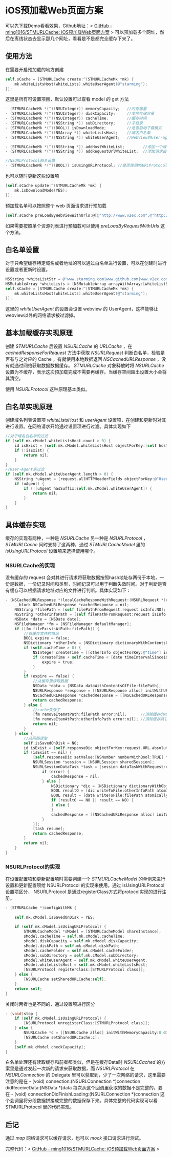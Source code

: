 # iOS预加载Web页面方案
可以先下载Demo看看效果，Github地址：< [GitHub - ming1016/STMURLCache: iOS预加载Web页面方案](https://github.com/ming1016/STMURLCache) >
可以预加载多个网址，然后在离线状态去显示那几个网址，看看是不是都完全缓存下来了。

## 使用方法
在需要开启预加载的地方创建
```objective-c
self.sCache = [STMURLCache create:^(STMURLCacheMk *mk) {
    mk.whiteListsHost(whiteLists).whiteUserAgent(@"starming");
}];
```

这里是所有可设置项目，默认设置可以查看 model 的 get 方法
```objective-c
- (STMURLCacheMk *(^)(NSUInteger)) memoryCapacity;   //内存容量
- (STMURLCacheMk *(^)(NSUInteger)) diskCapacity;     //本地存储容量
- (STMURLCacheMk *(^)(NSUInteger)) cacheTime;        //缓存时间
- (STMURLCacheMk *(^)(NSString *)) subDirectory;     //子目录
- (STMURLCacheMk *(^)(BOOL)) isDownloadMode;         //是否启动下载模式
- (STMURLCacheMk *(^)(NSArray *)) whiteListsHost;    //域名白名单
- (STMURLCacheMk *(^)(NSString *)) whiteUserAgent;   //WebView的user-agent白名单

- (STMURLCacheMk *(^)(NSString *)) addHostWhiteList;        //添加一个域名白名单
- (STMURLCacheMk *(^)(NSString *)) addRequestUrlWhiteList;  //添加请求白名单

//NSURLProtocol相关设置
- (STMURLCacheMk *(^)(BOOL)) isUsingURLProtocol; //是否使用NSURLProtocol，默认使用NSURLCache
```

也可以随时更新这些设置项
```objective-c
[self.sCache update:^(STMURLCacheMk *mk) {
    mk.isDownloadMode(YES);
}];
```

预加载名单可以按照整个 web 页面请求进行预加载
```objective-c
[self.sCache preLoadByWebViewWithUrls:@[@"http://www.v2ex.com",@"http://www.github.com"];
```
如果需要按照单个资源列表进行预加载可以使用 *preLoadByRequestWithUrls* 这个方法。

## 白名单设置
对于只希望缓存特定域名或者地址的可以通过白名单进行设置，可以在创建时进行设置或者更新时设置。
```objective-c
NSString *whiteListStr = @"www.starming.com|www.github.com|www.v2ex.com|www.baidu.com";
NSMutableArray *whiteLists = [NSMutableArray arrayWithArray:[whiteListStr componentsSeparatedByString:@"|"]];
self.sCache = [STMURLCache create:^(STMURLCacheMk *mk) {
    mk.whiteListsHost(whiteLists).whiteUserAgent(@"starming");
}];
```
这里的 *whiteUserAgent* 的设置会设置 webview 的 UserAgent，这样能够让webview以外的网络请求被过滤掉。

## 基本加载缓存实现原理
创建 *STMURLCache* 后设置 *NSURLCache* 的 *URLCache* ，在 *cachedResponseForRequest* 方法中获取 *NSURLRequest* 判断白名单，检验是否有与之对应的 Cache ，有就使用本地数据返回 *NSCachedURLResponse* ，没有就通过网络获取数据数据缓存。 *STMURLCache* 对象释放时将 *NSURLCache* 设置为不缓存，表示这次预加载完成不需要再缓存。当缓存空间超出设置大小会将其清空。

使用 *NSURLProtocol* 这种原理基本类似。

## 白名单实现原理
创建域名列表设置项 *whiteListsHost* 和 *userAgent* 设置项，在创建和更新时对其进行设置。在网络请求开始通过设置项进行过滤。具体实现如下
```objective-c
//对于域名白名单的过滤
if (self.mk.cModel.whiteListsHost.count > 0) {
    id isExist = [self.mk.cModel.whiteListsHost objectForKey:[self hostFromRequest:request]];
    if (!isExist) {
        return nil;
    }
}
//User-Agent来过滤
if (self.mk.cModel.whiteUserAgent.length > 0) {
    NSString *uAgent = [request.allHTTPHeaderFields objectForKey:@"User-Agent"];
    if (uAgent) {
        if (![uAgent hasSuffix:self.mk.cModel.whiteUserAgent]) {
            return nil;
        }
    }
}
```

## 具体缓存实现
缓存的实现有两种，一种是 *NSURLCache* 另一种是 *NSURLProtocol* ， *STMURLCache* 同时支持了这两种，通过 *STMURLCacheModel* 里的 *isUsingURLProtocol* 设置项来选择使用哪个。

### NSURLCache的实现
没有缓存的 request 会对其进行请求将获取数据按照hash地址存两份于本地，一份是数据，一份记录时间和类型，时间记录可以用于判断失效时间。对于判断是否有缓存可以根据请求地址对应的文件进行判断。具体实现如下：
```objective-c
- (NSCachedURLResponse *)localCacheResponeWithRequest:(NSURLRequest *)request {
    __block NSCachedURLResponse *cachedResponse = nil;
    NSString *filePath = [self filePathFromRequest:request isInfo:NO];
    NSString *otherInfoPath = [self filePathFromRequest:request isInfo:YES];
    NSDate *date = [NSDate date];
    NSFileManager *fm = [NSFileManager defaultManager];
    if ([fm fileExistsAtPath:filePath]) {
        //有缓存文件的情况
        BOOL expire = false;
        NSDictionary *otherInfo = [NSDictionary dictionaryWithContentsOfFile:otherInfoPath];
        if (self.cacheTime > 0) {
            NSInteger createTime = [[otherInfo objectForKey:@"time"] integerValue];
            if (createTime + self.cacheTime < [date timeIntervalSince1970]) {
                expire = true;
            }
        }
        if (expire == false) {
            //从缓存里读取数据
            NSData *data = [NSData dataWithContentsOfFile:filePath];
            NSURLResponse *response = [[NSURLResponse alloc] initWithURL:request.URL MIMEType:[otherInfo objectForKey:@"MIMEType"] expectedContentLength:data.length textEncodingName:[otherInfo objectForKey:@"textEncodingName"]];
            NSCachedURLResponse *cachedResponse = [[NSCachedURLResponse alloc] initWithResponse:response data:data];
            return cachedResponse;
        } else {
            //cache失效了
            [fm removeItemAtPath:filePath error:nil];      //清除缓存data
            [fm removeItemAtPath:otherInfoPath error:nil]; //清除缓存其它信息
            return nil;
        }
    } else {
        //从网络读取
        self.isSavedOnDisk = NO;
        id isExist = [self.responseDic objectForKey:request.URL.absoluteString];
        if (isExist == nil) {
            [self.responseDic setValue:[NSNumber numberWithBool:TRUE] forKey:request.URL.absoluteString];
            NSURLSession *session = [NSURLSession sharedSession];
            NSURLSessionDataTask *task = [session dataTaskWithRequest:request completionHandler:^(NSData * _Nullable data, NSURLResponse * _Nullable response, NSError * _Nullable error) {
                if (error) {
                    cachedResponse = nil;
                } else {
                    NSDictionary *dic = [NSDictionary dictionaryWithObjectsAndKeys:[NSString stringWithFormat:@"%f",[date timeIntervalSince1970]],@"time",response.MIMEType,@"MIMEType",response.textEncodingName,@"textEncodingName", nil];
                    BOOL resultO = [dic writeToFile:otherInfoPath atomically:YES];
                    BOOL result = [data writeToFile:filePath atomically:YES];
                    if (resultO == NO || result == NO) {
                    } else {
                    }
                    cachedResponse = [[NSCachedURLResponse alloc] initWithResponse:response data:data];
                }
            }];
            [task resume];
            return cachedResponse;
        }
        return nil;
    }
}
```

### NSURLProtocol的实现
在设置配置项和更新配置项时需要创建一个 *STMURLCacheModel* 的单例来进行设置和更新配置项给 NSURLProtocol 的实现来使用。通过 isUsingURLProtocol 设置项区分， NSURLProtocol 是通过registerClass方式将protocol实现的进行注册。
```objective-c
- (STMURLCache *)configWithMk {
    
    self.mk.cModel.isSavedOnDisk = YES;
    
    if (self.mk.cModel.isUsingURLProtocol) {
        STMURLCacheModel *sModel = [STMURLCacheModel shareInstance];
        sModel.cacheTime = self.mk.cModel.cacheTime;
        sModel.diskCapacity = self.mk.cModel.diskCapacity;
        sModel.diskPath = self.mk.cModel.diskPath;
        sModel.cacheFolder = self.mk.cModel.cacheFolder;
        sModel.subDirectory = self.mk.cModel.subDirectory;
        sModel.whiteUserAgent = self.mk.cModel.whiteUserAgent;
        sModel.whiteListsHost = self.mk.cModel.whiteListsHost;
        [NSURLProtocol registerClass:[STMURLProtocol class]];
    } else {
        [NSURLCache setSharedURLCache:self];
    }
    return self;
}
```

关闭时两者也是不同的，通过设置项进行区分
```objective-c
- (void)stop {
    if (self.mk.cModel.isUsingURLProtocol) {
        [NSURLProtocol unregisterClass:[STMURLProtocol class]];
    } else {
        NSURLCache *c = [[NSURLCache alloc] initWithMemoryCapacity:0 diskCapacity:0 diskPath:nil];
        [NSURLCache setSharedURLCache:c];
    }
    [self.mk.cModel checkCapacity];
}
```

白名单处理还有读取缓存和前者都类似，但是在缓存Data时 *NSURLCached* 的方案里是通过发起一次新的请求来获取数据，而 *NSURLProtocol* 在 *NSURLConnection* 的 Delegate 里可以获取到，少了一次网络的请求，这里需要注意的是在 - (void) connection:(NSURLConnection *)connection didReceiveData:(NSData *)data 每次从这个回调里获取的数据不是完整的，要在 - (void) connectionDidFinishLoading:(NSURLConnection *)connection 这个会调里将分段数据拼接成完整的数据保存下来。具体完整的代码实现可以看 STMURLProtocol 里的代码实现。

## 后记
通过 *map* 网络请求可以缓存请求，也可以 *mock* 接口请求进行测试。

完整代码：< [GitHub - ming1016/STMURLCache: iOS预加载Web页面方案](https://github.com/ming1016/STMURLCache) >
